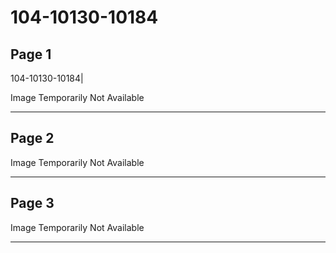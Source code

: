 # 104-10130-10184

## Page 1

104-10130-10184|

Image Temporarily Not Available

---

## Page 2

Image Temporarily Not Available

---

## Page 3

Image Temporarily Not Available

---

